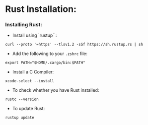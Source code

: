 # Rust Installation:

### Installing Rust:
* Install using `rustup``:
```
curl --proto '=https' --tlsv1.2 -sSf https://sh.rustup.rs | sh
```
* Add the following to your `.zshrc` file:
```
export PATH="$HOME/.cargo/bin:$PATH"
```
* Install a C Compiler:
```
xcode-select --install
```
* To check whether you have Rust installed:
```
rustc --version
```
* To update Rust:
```
rustup update
```
